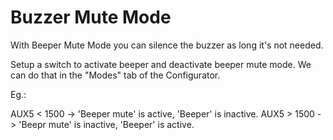 # Buzzer Mute Mode

With Beeper Mute Mode you can silence the buzzer as long it's not needed.

Setup a switch to activate beeper and deactivate beeper mute mode. We can do that in the "Modes" tab of the Configurator.

Eg.:

   AUX5 < 1500 -> 'Beeper mute' is active, 'Beeper' is inactive.
   AUX5 > 1500 -> 'Beepr mute' is inactive, 'Beeper' is active.

